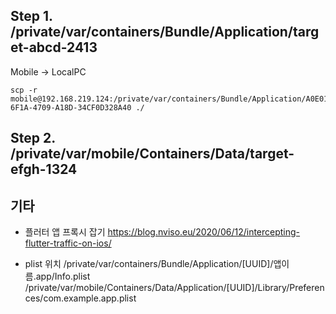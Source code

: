 ## Step 1. /private/var/containers/Bundle/Application/target-abcd-2413
Mobile -> LocalPC
```
scp -r mobile@192.168.219.124:/private/var/containers/Bundle/Application/A0E01AC8-6F1A-4709-A18D-34CF0D328A40 ./
```

## Step 2. /private/var/mobile/Containers/Data/target-efgh-1324

## 기타
+ 플러터 앱 프록시 잡기
https://blog.nviso.eu/2020/06/12/intercepting-flutter-traffic-on-ios/

+ plist 위치
/private/var/containers/Bundle/Application/[UUID]/앱이름.app/Info.plist /private/var/mobile/Containers/Data/Application/[UUID]/Library/Preferences/com.example.app.plist
